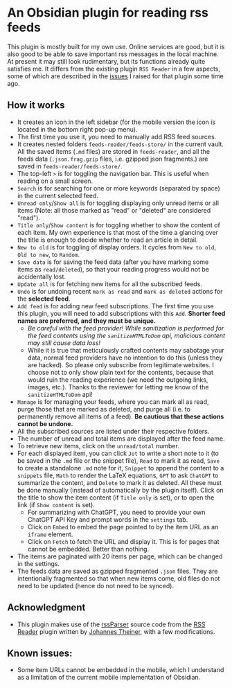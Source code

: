 # An Obsidian plugin for reading rss feeds

This plugin is mostly built for my own use.  Online services are good, but it is also good to be able to save important rss messages in the local machine.  At present it may still look rudimentary, but its functions already quite satisfies me.  It differs from the existing plugin `RSS Reader` in a few aspects, some of which are described in the [issues](https://github.com/joethei/obsidian-rss/issues/112) I raised for that plugin some time ago.

## How it works

- It creates an icon in the left sidebar (for the mobile version the icon is located in the bottom right pop-up menu).
- The first time you use it, you need to manually add RSS feed sources.
- It creates nested folders `feeds-reader/feeds-store/` in the current vault.  All the saved items (`.md` files) are stored in `feeds-reader`, and all the feeds data (`.json.frag.gzip` files, i.e. gzipped json fragments.) are saved in `feeds-reader/feeds-store/`.
- The top-left `>` is for toggling the navigation bar.  This is useful when reading on a small screen.
- `Search` is for searching for one or more keywords (separated by space) in the current selected feed.
- `Unread only`/`Show all` is for toggling displaying only unread items or all items (Note: all those marked as "read" or "deleted" are considered "read").
- `Title only`/`Show content` is for toggling whether to show the content of each item.  My own experience is that most of the time a glancing over the title is enough to decide whether to read an article in detail.
- `New to old` is for toggling of display orders.  It cycles from `New to old`, `Old to new`, to `Random`.
- `Save data` is for saving the feed data (after you have marking some items as `read/deleted`), so that your reading progress would not be accidentally lost.
- `Update all` is for fetching new items for all the subscribed feeds.
- `Undo` is for undoing recent `mark as read` and `mark as deleted` actions for the **selected feed**.
- `Add feed` is for adding new feed subscriptions.  The first time you use this plugin, you will need to add subscriptions with this `Add`.  **Shorter feed names are preferred, and they must be unique.**
   - *Be careful with the feed provider!  While sanitization is performed for the feed contents using the `sanitizeHTMLToDom` api, malicious content may still cause data loss!*
   - While it is true that meticulously crafted contents may sabotage your data, normal feed providers have no intention to do this (unless they are hacked).  So please only subscribe from legitimate websites.  I choose not to only show plain text for the contents, because that would ruin the reading experience (we need the outgoing links, images, etc.).  Thanks to the reviewer for letting me know of the `sanitizeHTMLToDom` api!
- `Manage` is for managing your feeds, where you can mark all as read, purge those that are marked as deleted, and purge all (i.e. to permanently remove all items of a feed).  **Be cautious that these actions cannot be undone.**
- All the subscribed sources are listed under their respective folders.
- The number of unread and total items are displayed after the feed name.
- To retrieve new items, click on the `unread/total` number.
- For each displayed item, you can click `Jot` to write a short note to it (to be saved in the `.md` file or the snippet file), `Read` to mark it as read, `Save` to create a standalone `.md` note for it, `Snippet` to append the content to a `snippets` file, `Math` to render the LaTeX equations, `GPT` to ask `ChatGPT` to summarize the content, and `Delete` to mark it as deleted.  All these must be done manually (instead of automatically by the plugin itself).  Click on the title to show the item content (if `Title only` is set), or to open the link (if `Show content` is set).
  - For summarizing with ChatGPT, you need to provide your own ChatGPT API Key and prompt words in the `settings` tab.
  - Click on `Embed` to embed the page pointed to by the item URL as an `iframe` element.
  - Click on `Fetch` to fetch the URL and display it.  This is for pages that cannot be embedded.  Better than nothing.
- The items are paginated with 20 items per page, which can be changed in the settings.
- The feeds data are saved as gzipped fragmented `.json` files.  They are intentionally fragmented so that when new items come, old files do not need to be updated (hence do not need to be synced).

## Acknowledgment
- This plugin makes use of the [rssParser](https://github.com/joethei/obsidian-rss/blob/master/src/parser/rssParser.ts) source code from the [RSS Reader](https://github.com/joethei/obsidian-rss) plugin written by [Johannes Theiner](https://github.com/joethei), with a few modifications.

## Known issues:

- Some item URLs cannot be embedded in the mobile, which I understand as a limitation of the current mobile implementation of Obsidian.

